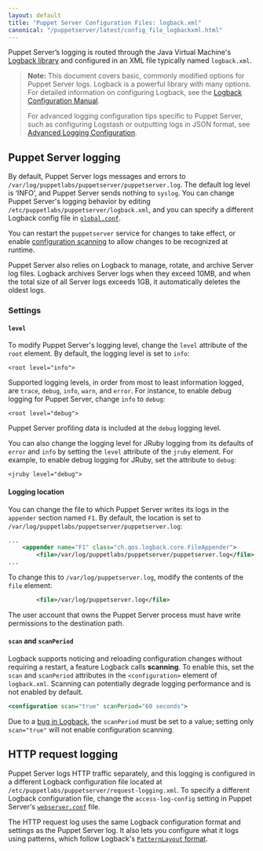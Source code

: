 ```yaml
---
layout: default
title: "Puppet Server Configuration Files: logback.xml"
canonical: "/puppetserver/latest/config_file_logbackxml.html"
---
```


Puppet Server’s logging is routed through the Java Virtual Machine's [Logback library](http://logback.qos.ch/) and configured in an XML file typically named `logback.xml`.

> **Note:** This document covers basic, commonly modified options for Puppet Server logs. Logback is a powerful library with many options. For detailed information on configuring Logback, see the [Logback Configuration Manual](http://logback.qos.ch/manual/configuration.html).
>
> For advanced logging configuration tips specific to Puppet Server, such as configuring Logstash or outputting logs in JSON format, see [Advanced Logging Configuration](./config_logging_advanced.markdown).

## Puppet Server logging

By default, Puppet Server logs messages and errors to `/var/log/puppetlabs/puppetserver/puppetserver.log`. The default log level is ‘INFO’, and Puppet Server sends nothing to `syslog`. You can change Puppet Server's logging behavior by editing `/etc/puppetlabs/puppetserver/logback.xml`, and you can specify a different Logback config file in [`global.conf`](#globalconf).

You can restart the `puppetserver` service for changes to take effect, or enable [configuration scanning](#scan-and-scanperiod) to allow changes to be recognized at runtime.

Puppet Server also relies on Logback to manage, rotate, and archive Server log files. Logback archives Server logs when they exceed 10MB, and when the total size of all Server logs exceeds 1GB, it automatically deletes the oldest logs.

### Settings

#### `level`

To modify Puppet Server's logging level, change the `level` attribute of the `root` element. By default, the logging level is set to `info`:

    <root level="info">

Supported logging levels, in order from most to least information logged, are `trace`, `debug`, `info`, `warn`, and `error`. For instance, to enable debug logging for Puppet Server, change `info` to `debug`:

    <root level="debug">

Puppet Server profiling data is included at the `debug` logging level.

You can also change the logging level for JRuby logging from its defaults of `error` and `info` by setting the `level` attribute of the `jruby` element. For example, to enable debug logging for JRuby, set the attribute to `debug`:

    <jruby level="debug">

#### Logging location

You can change the file to which Puppet Server writes its logs in the `appender` section named `F1`. By default, the location is set to `/var/log/puppetlabs/puppetserver/puppetserver.log`:

``` xml
...
    <appender name="F1" class="ch.qos.logback.core.FileAppender">
        <file>/var/log/puppetlabs/puppetserver/puppetserver.log</file>
...
```

To change this to `/var/log/puppetserver.log`, modify the contents of the `file` element:

``` xml
        <file>/var/log/puppetserver.log</file>
```

The user account that owns the Puppet Server process must have write permissions to the destination path.

#### `scan` and `scanPeriod`

Logback supports noticing and reloading configuration changes without requiring a restart, a feature Logback calls **scanning**. To enable this, set the `scan` and `scanPeriod` attributes in the `<configuration>` element of `logback.xml`.  Scanning can potentially degrade logging performance and is not enabled by default.

``` xml
<configuration scan="true" scanPeriod="60 seconds">
```

Due to a [bug in Logback](https://tickets.puppetlabs.com/browse/TK-426), the `scanPeriod` must be set to a value; setting only `scan="true"` will not enable configuration scanning.

## HTTP request logging

Puppet Server logs HTTP traffic separately, and this logging is configured in a different Logback configuration file located at `/etc/puppetlabs/puppetserver/request-logging.xml`. To specify a different Logback configuration file, change the `access-log-config` setting in Puppet Server's [`webserver.conf`](./config_file_webserver.markdown) file.

The HTTP request log uses the same Logback configuration format and settings as the Puppet Server log. It also lets you configure what it logs using patterns, which follow Logback's [`PatternLayout` format](http://logback.qos.ch/manual/layouts.html#AccessPatternLayout).
